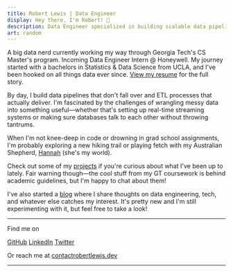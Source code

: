 ```yaml
---
title: Robert Lewis | Data Engineer
display: Hey there, I'm Robert! 👋
description: Data Engineer specialized in building scalable data pipelines, robust ETL processes, and cloud data architectures to transform raw data into actionable insights.
art: random
---
```


A big data nerd currently working my way through Georgia Tech's CS Master's program. Incoming Data Engineer Intern @ Honeywell. My journey started with a bachelors in Statistics & Data Science from UCLA, and I've been hooked on all things data ever since. [View my resume](/resume) for the full story.

By day, I build data pipelines that don't fall over and ETL processes that actually deliver. I'm fascinated by the challenges of wrangling messy data into something useful—whether that's setting up real-time streaming systems or making sure databases talk to each other without throwing tantrums.

When I'm not knee-deep in code or drowning in grad school assignments, I'm probably exploring a new hiking trail or playing fetch with my Australian Shepherd, [Hannah](/hannah) (she's my world).

Check out some of my [projects](/projects) if you're curious about what I've been up to lately. Fair warning though—the cool stuff from my GT coursework is behind academic guidelines, but I'm happy to chat about them!

I've also started a [blog](/blogs) where I share thoughts on data engineering, tech, and whatever else catches my interest. It's pretty new and I'm still experimenting with it, but feel free to take a look!

---
Find me on

<p flex="~ gap-2 wrap" class="mt--2!">
  <a href="https://github.com/robbylew" target="_blank"><span op75 i-simple-icons-github /> GitHub</a>
  <a href="https://linkedin.com/in/robbylew" target="_blank"><span op75 i-simple-icons-linkedin /> LinkedIn</a>
  <a href="https://x.com/roberthedev" target="_blank"><span op75 i-ri-twitter-x-fill /> Twitter</a>
</p>

Or reach me at  <a href="mailto:contact@robertlewis.dev"><span font-mono>contact<span i-carbon-at/>robertlewis.dev</span></a>

---
